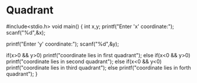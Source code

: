 # Quadrant
#include<stdio.h>
void main()
{
int x,y;
printf("Enter 'x' coordinate:");
scanf("%d",&x);

printf("Enter 'y' coordinate:");
scanf("%d",&y);

if(x>0 && y>0)
printf("coordinate lies in first quadrant");
 else if(x<0 && y>0)
printf("coordinate lies in second quadrant");
else if(x<0 && y<0)
printf("coordinate lies in third quadrant");
else
printf("coordinate lies in forth quadrant");
}








